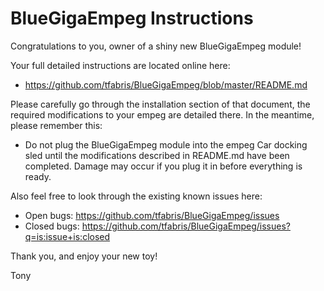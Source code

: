 
BlueGigaEmpeg Instructions
===============================================================================

Congratulations to you, owner of a shiny new BlueGigaEmpeg module!

Your full detailed instructions are located online here:
- https://github.com/tfabris/BlueGigaEmpeg/blob/master/README.md

Please carefully go through the installation section of that document, the
required modifications to your empeg are detailed there. In the meantime,
please remember this:

- Do not plug the BlueGigaEmpeg module into the empeg Car docking sled until
  the modifications described in README.md have been completed. Damage may
  occur if you plug it in before everything is ready.

Also feel free to look through the existing known issues here:

- Open bugs: https://github.com/tfabris/BlueGigaEmpeg/issues
- Closed bugs: https://github.com/tfabris/BlueGigaEmpeg/issues?q=is:issue+is:closed

Thank you, and enjoy your new toy!

Tony
